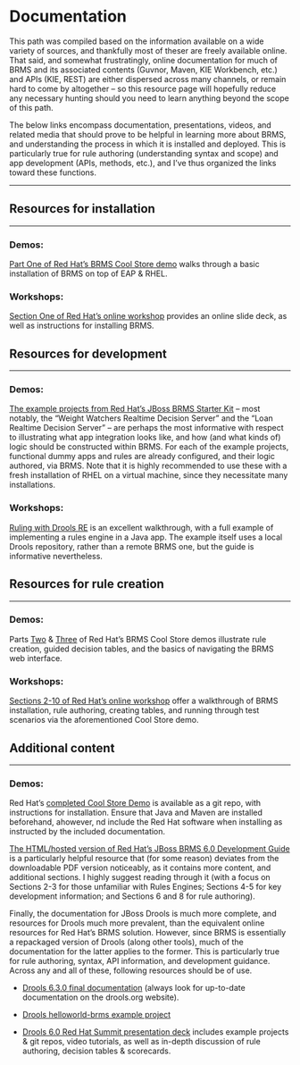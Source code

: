 # Documentation

This path was compiled based on the information available on a wide variety of sources, and thankfully most of theser are freely available online. That said, and somewhat frustratingly, online documentation for much of BRMS and its associated contents (Guvnor, Maven, KIE Workbench, etc.) and APIs (KIE, REST) are either dispersed across many channels, or remain hard to come by altogether – so this resource page will hopefully reduce any necessary hunting should you need to learn anything beyond the scope of this path.

The below links encompass documentation, presentations, videos, and related media that should prove to be helpful in learning more about BRMS, and understanding the process in which it is installed and deployed. This is particularly true for rule authoring (understanding syntax and scope) and app development (APIs, methods, etc.), and I’ve thus organized the links toward these functions.

---

## Resources for installation
---
### Demos:

[Part One of Red Hat’s BRMS Cool Store demo](http://www.jboss.org/video/vimeo/65222228/) walks through a basic installation of BRMS on top of EAP & RHEL. 

### Workshops:

[Section One of Red Hat’s online workshop](http://www.schabell.org/2014/03/redhat-jboss-brms-online-workshop-coolstore-intro-lab1-2.html) provides an online slide deck, as well as instructions for installing BRMS. 

## Resources for development
---
### Demos:

[The example projects from Red Hat’s JBoss BRMS Starter Kit](http://www.schabell.org/p/jboss-brms-starter-kit.html) – most notably, the “Weight Watchers Realtime Decision Server” and the “Loan Realtime Decision Server” – are perhaps the most informative with respect to illustrating what app integration looks like, and how (and what kinds of) logic should be constructed within BRMS. For each of the example projects, functional dummy apps and rules are already configured, and their logic authored, via BRMS. Note that it is highly recommended to use these with a fresh installation of RHEL on a virtual machine, since they necessitate many installations.

### Workshops:

[Ruling with Drools RE](https://pkghosh.wordpress.com/2010/11/20/ruling-with-drools-rule-engine/) is an excellent walkthrough, with a full example of implementing a rules engine in a Java app. The example itself uses a local Drools repository, rather than a remote BRMS one, but the guide is informative nevertheless. 

## Resources for rule creation
---
### Demos:

Parts [Two](http://www.jboss.org/video/vimeo/65224122/) & [Three](http://www.jboss.org/video/vimeo/65226780/) of Red Hat’s BRMS Cool Store demos illustrate rule creation, guided decision tables, and the basics of navigating the BRMS web interface.

### Workshops:

[Sections 2-10 of Red Hat’s online workshop](http://www.schabell.org/2014/03/redhat-jboss-brms-online-workshop-coolstore-intro-lab1-2.html) offer a walkthrough of BRMS installation, rule authoring, creating tables, and running through test scenarios via the aforementioned Cool Store demo.

## Additional content
---
### Demos:

Red Hat’s [completed Cool Store Demo](https://github.com/jbossdemocentral/brms-coolstore-demo/tree/v2.0) is available as a git repo, with instructions for installation. Ensure that Java and Maven are installed beforehand, ahowever, nd include the Red Hat software when installing as instructed by the included documentation.

[The HTML/hosted version of Red Hat’s JBoss BRMS 6.0 Development Guide](https://access.redhat.com/documentation/en-US/Red_Hat_JBoss_BRMS/6.0/html-single/Development_Guide/) is a particularly helpful resource that (for some reason) deviates from the downloadable PDF version noticeably, as it contains more content, and additional sections. I highly suggest reading through it (with a focus on Sections 2-3 for those unfamiliar with Rules Engines; Sections 4-5 for key development information; and Sections 6 and 8 for rule authoring).

Finally, the documentation for JBoss Drools is much more complete, and resources for Drools much more prevalent, than the equivalent online resources for Red Hat’s BRMS solution. However, since BRMS is essentially a repackaged version of Drools (along other tools), much of the documentation for the latter applies to the former. This is particularly true for rule authoring, syntax, API information, and development guidance. Across any and all of these, following resources should be of use.

* [Drools 6.3.0 final documentation](http://docs.jboss.org/drools/release/6.3.0.Final/drools-docs/html_single/index.html) (always look for up-to-date documentation on the drools.org website).

* [Drools helloworld-brms example project](http://www.jboss.org/quickstarts/brms/helloworld-brms/)

* [Drools 6.0 Red Hat Summit presentation deck](http://www.slideshare.net/MarkProctor/drools-60-red-hat-summit-34589970#) includes example projects & git repos, video tutorials, as well as in-depth discussion of rule authoring, decision tables & scorecards.
